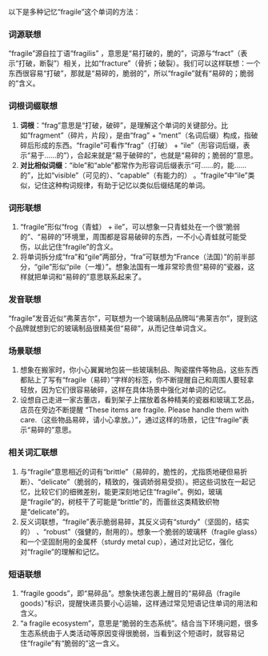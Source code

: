以下是多种记忆“fragile”这个单词的方法：

### 词源联想
“fragile”源自拉丁语“fragilis” ，意思是“易打破的，脆的”，词源与“fract”（表示“打破，断裂”）相关，比如“fracture”（骨折；破裂）。我们可以这样联想：一个东西很容易“打破”，那就是“易碎的，脆弱的”，所以“fragile”就有“易碎的；脆弱的”含义。 

### 词根词缀联想
1. **词根**：“frag”意思是“打破，破碎”，是理解这个单词的关键部分。比如“fragment”（碎片，片段），是由“frag” + “ment”（名词后缀）构成，指破碎后形成的东西。“fragile”可看作“frag”（打破） + “ile”（形容词后缀，表示“易于……的”），合起来就是“易于破碎的”，也就是“易碎的；脆弱的”意思。
2. **对比相似词缀**：“ible”和“able”都常作为形容词后缀表示“可……的，能……的”，比如“visible”（可见的）、“capable”（有能力的） 。“fragile”中“ile”类似，记住这种构词规律，有助于记忆以类似后缀结尾的单词。 

### 词形联想
1. “fragile”形似“frog（青蛙） + ile”，可以想象一只青蛙处在一个很“脆弱的”、“易碎的”环境里，周围都是容易破碎的东西，一不小心青蛙就可能受伤，以此记住“fragile”的含义。
2. 将单词拆分成“fra”和“gile”两部分，“fra”可联想为“France（法国）”的前半部分，“gile”形似“pile（一堆）”。想象法国有一堆非常珍贵但“易碎的”瓷器，这样就把单词和“易碎的”意思联系起来了。

### 发音联想
“fragile”发音近似“弗莱吉尔”，可联想为一个玻璃制品品牌叫“弗莱吉尔”，提到这个品牌就想到它的玻璃制品很精美但“易碎”，从而记住单词含义。

### 场景联想
1. 想象在搬家时，你小心翼翼地包装一些玻璃制品、陶瓷摆件等物品，这些东西都贴上了写有“fragile（易碎）”字样的标签，你不断提醒自己和周围人要轻拿轻放，因为它们很容易破碎，这样在具体场景中强化对单词的记忆。 
2. 设想自己走进一家古董店，看到架子上摆放着各种精美的瓷器和玻璃工艺品，店员在旁边不断提醒 “These items are fragile. Please handle them with care.（这些物品易碎，请小心拿放。）”，通过这样的场景，记住“fragile”表示“易碎的”意思。

### 相关词汇联想
1. 与“fragile”意思相近的词有“brittle”（易碎的，脆性的，尤指质地硬但易折断）、“delicate”（脆弱的，精致的，强调娇弱易受损）。把这些词放在一起记忆，比较它们的细微差别，能更深刻地记住“fragile”。例如，玻璃是“fragile”的，树枝干了可能是“brittle”的，而蕾丝这类精致织物是“delicate”的。 
2. 反义词联想，“fragile”表示脆弱易碎，其反义词有“sturdy”（坚固的，结实的） 、“robust”（强健的，耐用的）。想象一个脆弱的玻璃杯（fragile glass）和一个坚固耐用的金属杯（sturdy metal cup），通过对比记忆，强化对“fragile”的理解和记忆。

### 短语联想
1. “fragile goods”，即“易碎品”。想象快递包裹上醒目的“易碎品（fragile goods）”标识，提醒快递员要小心运输，这样通过常见短语记住单词的用法和含义。
2. “a fragile ecosystem”，意思是“脆弱的生态系统”。结合当下环境问题，很多生态系统由于人类活动等原因变得很脆弱，当看到这个短语时，就容易记住“fragile”有“脆弱的”这一含义。 